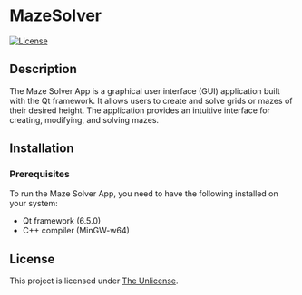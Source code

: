 # MazeSolver

[![License](https://img.shields.io/badge/License-The%20Unlicense-blue)](https://opensource.org/license/unlicense/)

## Description

The Maze Solver App is a graphical user interface (GUI) application built with the Qt framework. It allows users to create and solve grids or mazes of their desired height. The application provides an intuitive interface for creating, modifying, and solving mazes.

## Installation

### Prerequisites

To run the Maze Solver App, you need to have the following installed on your system:

- Qt framework (6.5.0)
- C++ compiler (MinGW-w64)

## License

This project is licensed under [The Unlicense](LICENSE).
